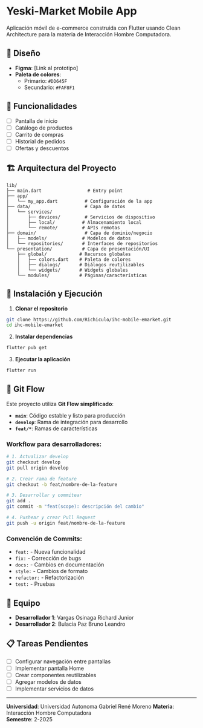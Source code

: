 # Yeski-Market Mobile App

Aplicación móvil de e-commerce construida con Flutter usando Clean Architecture para la materia de Interacción Hombre Computadora.

## 🎨 Diseño

- **Figma**: [Link al prototipo]
- **Paleta de colores**:
  - Primario: `#DD645F`
  - Secundario: `#FAF8F1`

## 📱 Funcionalidades

- [ ] Pantalla de inicio
- [ ] Catálogo de productos
- [ ] Carrito de compras
- [ ] Historial de pedidos
- [ ] Ofertas y descuentos

## 🏗️ Arquitectura del Proyecto

```
lib/
├── main.dart                 # Entry point
├── app/
│   └── my_app.dart          # Configuración de la app
├── data/                    # Capa de datos
│   └── services/
│       ├── devices/         # Servicios de dispositivo
│       ├── local/          # Almacenamiento local
│       └── remote/         # APIs remotas
├── domain/                  # Capa de dominio/negocio
│   ├── models/             # Modelos de datos
│   └── repositories/       # Interfaces de repositorios
└── presentation/           # Capa de presentación/UI
    ├── global/            # Recursos globales
    │   ├── colors.dart    # Paleta de colores
    │   ├── dialogs/       # Diálogos reutilizables
    │   └── widgets/       # Widgets globales
    └── modules/           # Páginas/características
```

## 🚀 Instalación y Ejecución

1. **Clonar el repositorio**
```bash
git clone https://github.com/Richiculo/ihc-mobile-emarket.git
cd ihc-mobile-emarket
```

2. **Instalar dependencias**
```bash
flutter pub get
```

3. **Ejecutar la aplicación**
```bash
flutter run
```

## 🔄 Git Flow

Este proyecto utiliza **Git Flow simplificado**:

- **`main`**: Código estable y listo para producción
- **`develop`**: Rama de integración para desarrollo
- **`feat/*`**: Ramas de características

### Workflow para desarrolladores:

```bash
# 1. Actualizar develop
git checkout develop
git pull origin develop

# 2. Crear rama de feature
git checkout -b feat/nombre-de-la-feature

# 3. Desarrollar y commitear
git add .
git commit -m "feat(scope): descripción del cambio"

# 4. Pushear y crear Pull Request
git push -u origin feat/nombre-de-la-feature
```

### Convención de Commits:

- `feat:` - Nueva funcionalidad
- `fix:` - Corrección de bugs
- `docs:` - Cambios en documentación
- `style:` - Cambios de formato
- `refactor:` - Refactorización
- `test:` - Pruebas

## 👥 Equipo

- **Desarrollador 1**: Vargas Osinaga Richard Junior
- **Desarrollador 2**: Bulacia Paz Bruno Leandro

## 📋 Tareas Pendientes

- [ ] Configurar navegación entre pantallas
- [ ] Implementar pantalla Home
- [ ] Crear componentes reutilizables
- [ ] Agregar modelos de datos
- [ ] Implementar servicios de datos

---

**Universidad**: Universidad Autonoma Gabriel René Moreno
**Materia**: Interacción Hombre Computadora  
**Semestre**: 2-2025